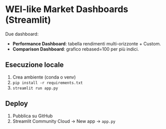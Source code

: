 # WEI-like Market Dashboards (Streamlit)

Due dashboard:
- **Performance Dashboard**: tabella rendimenti multi-orizzonte + Custom.
- **Comparison Dashboard**: grafico rebased=100 per più indici.

## Esecuzione locale
1) Crea ambiente (conda o venv)
2) `pip install -r requirements.txt`
3) `streamlit run app.py`

## Deploy
1) Pubblica su GitHub
2) Streamlit Community Cloud → New app → `app.py`
